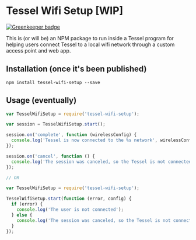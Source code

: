 # Tessel Wifi Setup [WIP]

[![Greenkeeper badge](https://badges.greenkeeper.io/reconbot/tessel-wifi-setup.svg)](https://greenkeeper.io/)

This is (or will be) an NPM package to run inside a Tessel program for helping users connect Tessel to a local wifi network through a custom access point and web app. 

## Installation (once it's been published)

```
npm install tessel-wifi-setup --save
```

## Usage (eventually)

```js
var TesselWifiSetup = require('tessel-wifi-setup');

var session = TesselWifiSetup.start();

session.on('complete', function (wirelessConfig) {
  console.log('Tessel is now connected to the %s network', wirelessConfig.ssid);
});

session.on('cancel', function () {
  console.log('The session was canceled, so the Tessel is not connected to wifi.');
});

// OR

var TesselWifiSetup = require('tessel-wifi-setup');

TesselWifiSetup.start(function (error, config) {
  if (error) {
    console.log('The user is not connected');
  } else {
    console.log('The session was canceled, so the Tessel is not connected to wifi.');
  }
});
```
